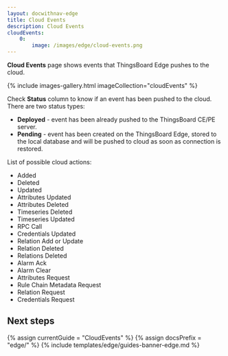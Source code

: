 ```yaml
---
layout: docwithnav-edge
title: Cloud Events
description: Cloud Events
cloudEvents:
    0:
        image: /images/edge/cloud-events.png
---
```


**Cloud Events** page shows events that ThingsBoard Edge pushes to the cloud.

{% include images-gallery.html imageCollection="cloudEvents" %}

Check **Status** column to know if an event has been pushed to the cloud.
There are two status types:
* **Deployed** - event has been already pushed to the ThingsBoard CE/PE server.
* **Pending** - event has been created on the ThingsBoard Edge, stored to the local database and will be pushed to cloud as soon as connection is restored.

List of possible cloud actions:
* Added
* Deleted
* Updated
* Attributes Updated
* Attributes Deleted
* Timeseries Deleted
* Timeseries Updated
* RPC Call
* Credentials Updated
* Relation Add or Update
* Relation Deleted
* Relations Deleted
* Alarm Ack
* Alarm Clear
* Attributes Request
* Rule Chain Metadata Request
* Relation Request
* Credentials Request

## Next steps

{% assign currentGuide = "CloudEvents" %}
{% assign docsPrefix = "edge/" %}
{% include templates/edge/guides-banner-edge.md %}
